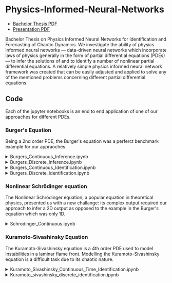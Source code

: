 # Physics-Informed-Neural-Networks 
- [Bachelor Thesis PDF](https://github.com/Zador-Pataki/Physics-Informed-Neural-Networks/files/7711682/Physics_Informed_NN.pdf)
- [Presentation PDF](https://github.com/Zador-Pataki/Physics-Informed-Neural-Networks/files/7719785/thesis_presentation.pdf)

Bachelor Thesis on Physics Informed Neural Networks for Identification and Forecasting of Chaotic Dynamics. We investigate the ability of physics informed neural networks
— data-driven neural networks which incorporate laws of physics generally in the form of partial differential equations (PDEs) — to infer the solutions of and to identify a number of nonlinear partial differential equations. A relatively simple physics informed neural network framework was created that can be easily adjusted and applied to solve any of the mentioned problems concerning different partial differential equations. 

## Code
Each of the jupyter notebooks is an end to end application of one of our approaches for different PDEs.
### Burger's Equation
Being a 2nd order PDE, the Burger's equation was a perferct benchmark example for our appraoches
<details><summary>Burgers_Continuous_Inference.ipynb</summary>
Given PDE parameters and low amounts of boundary and initial data, this framework infers the spatio-temporal behaviour of the Burger's equaiton in cotious time. </details>

<details><summary>Burgers_Discrete_Inference.ipynb</summary>
Given PDE parameters and low amounts of boundary and initial data , this framework infers the spatio-temporal behaviour of the Burger's equaiton in discrete time.
</details>
<details><summary>Burgers_Continuous_Identification.ipynb</summary>
Given spatio-temporal data, this framework infers the PDE parameters of the Burger's equaiton in continuous time.
</details>
<details><summary>Burgers_Discrete_Identification.ipynb</summary>
Given spatio-temporal data, this framework infers the PDE parameters of the Burger's equaiton in discrete time.</details>
  
### Nonlinear Schrödinger equation
The Nonlinear Schrödinger equation, a popular equation in theoretical physics, presented us with a new challange: its complex output required our approach to infer a 2D output as opposed to the example in the Burger's equation which was only 1D.
<details><summary>Schrodinger_Continuous.ipynb</summary>
Given PDE parameters and low amounts of boundary and initial data, this framework infers the spatio-temporal behaviour of the Nonlinear Schrödinger equaiton in cotious time. </details>

### Kuramoto-Sivashinsky Equation
The Kuramoto-Sivashinsky equation is a 4th order PDE used to model instabilities in a laminar flame front. Modelling the Kuramoto-Sivashinsky equation is a difficult task due to its chaotic nature.
<details><summary>Kuramoto_Sivashinsky_Continuous_Time_Identification.ipynb</summary>
Given spatio-temporal data, this framework infers the PDE parameters of the Kuramoto-Sivashinsky equaiton in continuous time.
</details>
<details><summary>Kuramoto_sivashinsky_discrete_identification.ipynb</summary>
Given spatio-temporal data, this framework infers the PDE parameters of the Kuramoto-Sivashinsky equaiton in discrete time.
</details>

